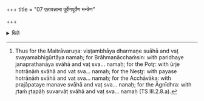 +++
title = "07 एतावन्नाना पूर्वेणपूर्वेण मन्त्रेण"

+++

<details><summary>थिते</summary>

7. This much (only) is different: He makes the libation after each time vaṣaṭ has been uttered with the each prior formula, and after each time the subsequent Vaṣaṭ has been uttered with the each posterior formula.[^1]   


[^1]: Thus for the Maitrāvaruṇa: viṣṭambhāya dharmaṇe suāhā and vaṭ svayamabhigūrtāya namaḥ; for Brāhmaṇācchaṁsin: with paridhaye janaprathanāya svāhā and vaṭ sva... namaḥ; for the Potr̥: with ūrje hotrāṇāṁ svāhā and vaṭ sva... namaḥ; for the Neṣṭr̥: with payase hotrāṇāṁ svāhā and vaṭ sva... namaḥ; for the Acchāvāka: with prajāpataye manave svāhā and vaṭ sva... nanaḥ; for the Āgnīdhra: with r̥taṁ r̥tapāḥ suvarvāṭ svāhā and vaṭ sva... namaḥ (TS III.2.8.a).  
</details>
